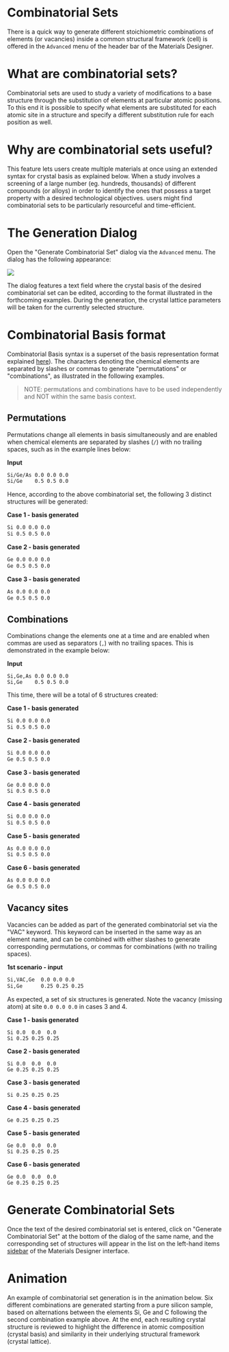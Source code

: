 # Combinatorial Sets

There is a quick way to generate different stoichiometric combinations of elements (or vacancies) inside a common structural framework (cell) is offered in the `Advanced` menu of the header bar of the Materials Designer.

# What are combinatorial sets?

Combinatorial sets are used to study a variety of modifications to a base structure through the substitution of elements at particular atomic positions. To this end it is possible to specify what elements are substituted for each atomic site in a structure and specify a different substitution rule for each position as well.

# Why are combinatorial sets useful?

This feature lets users create multiple materials at once using an extended syntax for crystal basis as explained below. When a study involves a screening of a large number (eg. hundreds, thousands) of different compounds (or alloys) in order to identify the ones that possess a target property with a desired technological objectives. users might find combinatorial sets to be particularly resourceful and time-efficient.

# The Generation Dialog

Open the "Generate Combinatorial Set" dialog via the `Advanced` menu. The dialog has the following appearance:

<img src="/images/Generate-Combinatorial-Set.png"/>
 
The dialog features a text field where the crystal basis of the desired combinatorial set can be edited, according to the format illustrated in the forthcoming examples. During the generation, the crystal lattice parameters will be taken for the currently selected structure. 

# Combinatorial Basis format

Combinatorial Basis syntax is a superset of the basis representation format explained [here](../source-editor/basis.md)). The characters denoting the chemical elements are separated by slashes or commas to generate "permutations" or "combinations", as illustrated in the following examples.

> NOTE: permutations and combinations have to be used independently and NOT within the same basis context.

## Permutations

Permutations change all elements in basis simultaneously and are enabled when chemical elements are separated by slashes (`/`) with no trailing spaces, such as in the example lines below:

**Input**
```txt
Si/Ge/As 0.0 0.0 0.0
Si/Ge    0.5 0.5 0.0
```
Hence, according to the above combinatorial set, the following 3 distinct structures will be generated:

**Case 1 - basis generated**
```txt
Si 0.0 0.0 0.0
Si 0.5 0.5 0.0
```
**Case 2 - basis generated**
```txt
Ge 0.0 0.0 0.0
Ge 0.5 0.5 0.0
```
**Case 3 - basis generated**
```txt
As 0.0 0.0 0.0
Ge 0.5 0.5 0.0
```

## Combinations

Combinations change the elements one at a time and are enabled when commas are used as separators (`,`) with no trailing spaces. This is demonstrated in the example below:

**Input**
```
Si,Ge,As 0.0 0.0 0.0
Si,Ge    0.5 0.5 0.0
```

This time, there will be a total of 6 structures created:

**Case 1 - basis generated**
```txt
Si 0.0 0.0 0.0
Si 0.5 0.5 0.0
```
**Case 2 - basis generated**
```txt
Si 0.0 0.0 0.0
Ge 0.5 0.5 0.0
```
**Case 3 - basis generated**
```
Ge 0.0 0.0 0.0
Si 0.5 0.5 0.0
```
**Case 4 - basis generated**
```txt
Si 0.0 0.0 0.0
Si 0.5 0.5 0.0
```
**Case 5 - basis generated**
```txt
As 0.0 0.0 0.0
Si 0.5 0.5 0.0
```
**Case 6 - basis generated**
```txt
As 0.0 0.0 0.0
Ge 0.5 0.5 0.0
```

## Vacancy sites

Vacancies can be added as part of the generated combinatorial set via the "VAC" keyword. This keyword can be inserted in the same way as an element name, and can be combined with either slashes to generate corresponding permutations, or commas for combinations (with no trailing spaces). 

**1st scenario - input**
```txt
Si,VAC,Ge  0.0 0.0 0.0
Si,Ge      0.25 0.25 0.25
```

As expected, a set of six structures is generated. Note the vacancy (missing atom) at site `0.0 0.0 0.0` in cases 3 and 4.

**Case 1 - basis generated**
```
Si 0.0  0.0  0.0
Si 0.25 0.25 0.25
```
**Case 2 - basis generated**
```
Si 0.0  0.0  0.0
Ge 0.25 0.25 0.25
```
**Case 3 - basis generated**
```
Si 0.25 0.25 0.25
```
**Case 4 - basis generated**
```
Ge 0.25 0.25 0.25
```
**Case 5 - basis generated**
```
Ge 0.0  0.0  0.0
Si 0.25 0.25 0.25
```
**Case 6 - basis generated**
```
Ge 0.0  0.0  0.0
Ge 0.25 0.25 0.25
```

# Generate Combinatorial Sets 

Once the text of the desired combinatorial set is entered, click on "Generate Combinatorial Set" at the bottom of the dialog of the same name, and the corresponding set of structures will appear in the list on the left-hand items [sidebar](../../sidebar-items.md) of the Materials Designer interface.

# Animation

An example of combinatorial set generation is in the animation below. Six different combinations are generated starting from a pure silicon sample, based on alternations between the elements Si, Ge and C following the second combination example above. At the end, each resulting crystal structure is reviewed to highlight the difference in atomic composition (crystal basis) and similarity in their underlying structural framework (crystal lattice). 

<img data-gifffer="/images/CreateCombinatorialSet.gif" />
